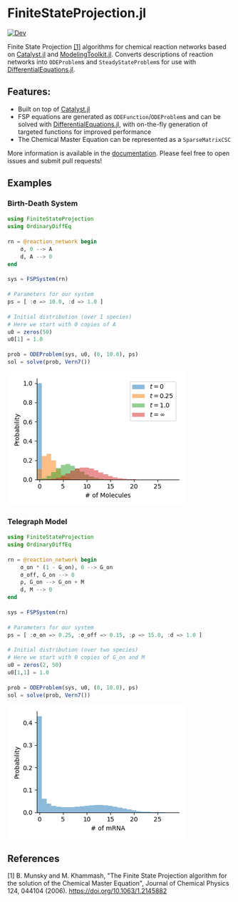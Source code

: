 # FiniteStateProjection.jl

[![Dev](https://img.shields.io/badge/docs-dev-blue.svg)](https://docs.sciml.ai/FiniteStateProjection/dev/)

Finite State Projection [[1]](#1)  algorithms for chemical reaction networks based on [Catalyst.jl](https://github.com/SciML/Catalyst.jl) and [ModelingToolkit.jl](https://github.com/SciML/ModelingToolkit.jl). Converts descriptions of reaction networks into `ODEProblem`s and `SteadyStateProblem`s for use with [DifferentialEquations.jl](https://github.com/SciML/DifferentialEquations.jl).

## Features:
- Built on top of [Catalyst.jl](https://github.com/SciML/Catalyst.jl)
- FSP equations are generated as `ODEFunction`/`ODEProblem`s and can be solved with [DifferentialEquations.jl](https://github.com/SciML/DifferentialEquations.jl), with on-the-fly generation of targeted functions for improved performance
- The Chemical Master Equation can be represented as a `SparseMatrixCSC`

More information is available in the [documentation](https://kaandocal.github.io/FiniteStateProjection.jl/dev/). Please feel free to open issues and submit pull requests!

## Examples
### Birth-Death System
```julia
using FiniteStateProjection
using OrdinaryDiffEq

rn = @reaction_network begin
    σ, 0 --> A
    d, A --> 0
end

sys = FSPSystem(rn)

# Parameters for our system
ps = [ :σ => 10.0, :d => 1.0 ]

# Initial distribution (over 1 species)
# Here we start with 0 copies of A
u0 = zeros(50)
u0[1] = 1.0

prob = ODEProblem(sys, u0, (0, 10.0), ps)
sol = solve(prob, Vern7())
```
![Visualisation](docs/src/assets/birth_death.png)

### Telegraph Model
```julia
using FiniteStateProjection
using OrdinaryDiffEq

rn = @reaction_network begin
    σ_on * (1 - G_on), 0 --> G_on
    σ_off, G_on --> 0
    ρ, G_on --> G_on + M
    d, M --> 0
end

sys = FSPSystem(rn)

# Parameters for our system
ps = [ :σ_on => 0.25, :σ_off => 0.15, :ρ => 15.0, :d => 1.0 ]

# Initial distribution (over two species)
# Here we start with 0 copies of G_on and M
u0 = zeros(2, 50)
u0[1,1] = 1.0

prob = ODEProblem(sys, u0, (0, 10.0), ps)
sol = solve(prob, Vern7())
```
![Visualisation](docs/src/assets/telegraph.png)

## References

<a id="1">[1]</a> B. Munsky and M. Khammash, "The Finite State Projection algorithm for the solution of the Chemical Master Equation", Journal of Chemical Physics 124, 044104 (2006). https://doi.org/10.1063/1.2145882
